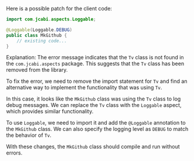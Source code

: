 Here is a possible patch for the client code:
```java
import com.jcabi.aspects.Loggable;

@Loggable(Loggable.DEBUG)
public class MkGithub {
    // existing code...
}
```
Explanation:
The error message indicates that the `Tv` class is not found in the `com.jcabi.aspects` package. This suggests that the `Tv` class has been removed from the library.

To fix the error, we need to remove the import statement for `Tv` and find an alternative way to implement the functionality that was using `Tv`.

In this case, it looks like the `MkGithub` class was using the `Tv` class to log debug messages. We can replace the `Tv` class with the `Loggable` aspect, which provides similar functionality.

To use `Loggable`, we need to import it and add the `@Loggable` annotation to the `MkGithub` class. We can also specify the logging level as `DEBUG` to match the behavior of `Tv`.

With these changes, the `MkGithub` class should compile and run without errors.